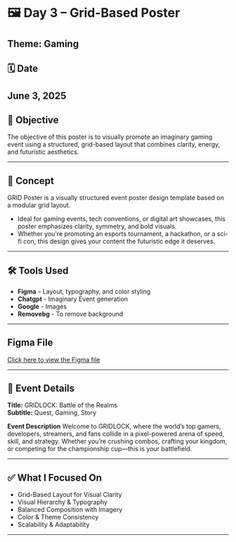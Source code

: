 # 🖼️ Day 3 – Grid-Based Poster  
**Theme:** Gaming 
---
## 🗓️ Date
June 3, 2025
---

## 🎯 Objective
The objective of this poster is to visually promote an imaginary gaming event using a structured, grid-based layout that combines clarity, energy, and futuristic aesthetics. 

---

## 🧠 Concept
GRID Poster is a visually structured event poster design template based on a modular grid layout. 
- Ideal for gaming events, tech conventions, or digital art showcases, this poster emphasizes clarity, symmetry, and bold visuals.
- Whether you're promoting an esports tournament, a hackathon, or a sci-fi con, this design gives your content the futuristic edge it deserves.

---

## 🛠 Tools Used
- **Figma** – Layout, typography, and color styling  
- **Chatgpt** - Imaginary Event generation
- **Google** - Images
- **Removebg** - To remove background

---

## Figma File
[Click here to view the Figma file](https://www.figma.com/design/i0cnobjy0MhKdBWU7EES6H/Grid-based-poster?node-id=10-90&t=4eUaKx06ZnioGZ2M-1)

---

## 📅 Event Details 
**Title:** GRIDLOCK: Battle of the Realms  
**Subtitle:** Quest, Gaming, Story  

**Event Description**
Welcome to GRIDLOCK, where the world’s top gamers, developers, streamers, and fans collide in a pixel-powered arena of speed, skill, and strategy. Whether you’re crushing combos, crafting your kingdom, or competing for the championship cup—this is your battlefield.

---

## ✅ What I Focused On
- Grid-Based Layout for Visual Clarity  
- Visual Hierarchy & Typography  
- Balanced Composition with Imagery
- Color & Theme Consistency
- Scalability & Adaptability

---

